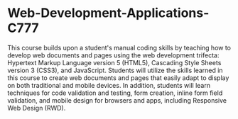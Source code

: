# Web-Development-Applications-C777

This course builds upon a student's manual coding skills by teaching how to develop web documents and pages using the web development trifecta: Hypertext Markup Language version 5 (HTML5), Cascading Style Sheets version 3 (CSS3), and JavaScript. Students will utilize the skills learned in this course to create web documents and pages that easily adapt to display on both traditional and mobile devices. In addition, students will learn techniques for code validation and testing, form creation, inline form field validation, and mobile design for browsers and apps, including Responsive Web Design (RWD).

